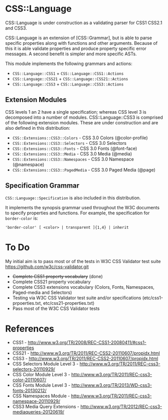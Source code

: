 CSS::Language
=============

CSS::Language is under construction as a validating parser for CSS1 CSS2.1
and CSS3.

CSS::Language is an extension of [CSS::Grammar], but is able to parse
specific properties along with functions and other arguments. Because of this
it is able validate properties and produce property specific error
messages. A second benefit is simpler and more specific ASTs.

This module implements the following grammars and actions:

- `CSS::Language::CSS1` + `CSS::Language::CSS1::Actions`
- `CSS::Language::CSS21` + `CSS::Language::CSS21::Actions`
- `CSS::Language::CSS3` + `CSS::Language::CSS3::Actions`

Extension Modules
------------------
CSS levels 1 an 2 have a single specification; whereas CSS level 3 is
decomposed into a number of modules. CSS::Language::CSS3 is comprised
of the following extension modules. These are under construction and
are also defined in this distribution:

- `CSS::Extensions::CSS3::Colors`     - CSS 3.0 Colors (@color-profile)
- `CSS::Extensions::CSS3::Selectors`  - CSS 3.0 Selectors
- `CSS::Extensions::CSS3::Fonts`      - CSS 3.0 Fonts (@font-face)
- `CSS::Extensions::CSS3::Media`      - CSS 3.0 Media (@media)
- `CSS::Extensions::CSS3::Namespaces` - CSS 3.0 Namespace (@namespace)
- `CSS::Extensions::CSS3::PagedMedia` - CSS 3.0 Paged Media (@page)

Specification Grammar
---------------------
`CSS::Language::Specification` is also included in this distribution.

It implements the synopsis grammar used throughout the W3C documents to specify
properties and functions. For example, the specification for `border-color` is:

    'border-color' [ <color> | transparent ]{1,4} | inherit

To Do
=====
My initial aim is to pass most or of the tests in W3C CSS Validator test
suite https://github.com/w3c/css-validator.git

- ~~Complete CSS1 property vocabulary~~ (done)
- Complete CSS21 property vocabulary
- Complete CSS3 extensions vocabulary (Colors, Fonts, Namespaces, Paged-media and Selectors)
- Testing via W3C CSS Validator test suite and/or specifications (etc/css1-prpoerties.txt, etc/css21-properties.txt)
- Pass most of the W3C CSS Validator tests

References
==========
- CSS1 - http://www.w3.org/TR/2008/REC-CSS1-20080411/#css1-properties
- CSS21 - http://www.w3.org/TR/2011/REC-CSS2-20110607/propidx.html
- CSS3 - http://www.w3.org/TR/2011/REC-CSS2-20110607/propidx.html
- CSS Selectors Module Level 3 - http://www.w3.org/TR/2011/REC-css3-selectors-20110929/
- CSS Color Module Level 3 - http://www.w3.org/TR/2011/REC-css3-color-20110607/
- CSS Fonts Module Level 3 - http://www.w3.org/TR/2013/WD-css3-fonts-20130212/
- CSS Namespaces Module - http://www.w3.org/TR/2011/REC-css3-namespace-20110929/
- CSS3 Media Query Extensions - http://www.w3.org/TR/2012/REC-css3-mediaqueries-20120619/




